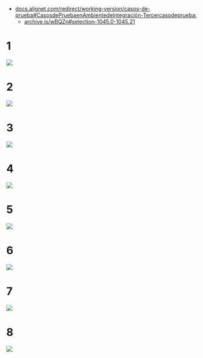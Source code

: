 - [docs.alignet.com/redirect/working-version/casos-de-prueba#CasosdePruebaenAmbientedeIntegración-Tercercasodeprueba:](https://docs.alignet.com/redirect/working-version/casos-de-prueba#CasosdePruebaenAmbientedeIntegración-Tercercasodeprueba:)
  - [archive.is/wBQZn#selection-1045.0-1045.21](https://archive.is/wBQZn#1045.0-1045.21)

# 1
![](i/1.png) 
# 2
![](i/2.png)  
# 3
![](i/3.png)  
# 4
![](i/4.png)
# 5
![](i/5.png)
# 6
![](i/6.png)
# 7
![](i/7.png)
# 8
![](i/8.png)